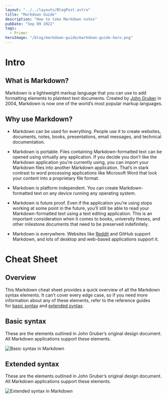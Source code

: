```yaml
---
layout: "../../layouts/BlogPost.astro"
title: "Markdown Guide"
description: "How to take Markdown notes"
pubDate: "Sep 09 2022"
tags:
  - Primer
heroImage: "/blog/markdown-guide/markdown-guide-hero.png"
---
```


# Intro

## What is Markdown?

Markdown is a lightweight markup language that you can use to add formatting elements to plaintext text documents. Created by [John Gruber](https://daringfireball.net/projects/markdown/) in 2004, Markdown is now one of the world’s most popular markup languages.

## Why use Markdown?

- Markdown can be used for everything. People use it to create websites, documents, notes, books, presentations, email messages, and technical documentation.

- Markdown is portable. Files containing Markdown-formatted text can be opened using virtually any application. If you decide you don’t like the Markdown application you’re currently using, you can import your Markdown files into another Markdown application. That’s in stark contrast to word processing applications like Microsoft Word that lock your content into a proprietary file format.

- Markdown is platform independent. You can create Markdown-formatted text on any device running any operating system.

- Markdown is future proof. Even if the application you’re using stops working at some point in the future, you’ll still be able to read your Markdown-formatted text using a text editing application. This is an important consideration when it comes to books, university theses, and other milestone documents that need to be preserved indefinitely.

- Markdown is everywhere. Websites like [Reddit](https://www.markdownguide.org/tools/reddit/) and GitHub support Markdown, and lots of desktop and web-based applications support it.

# Cheat Sheet

## Overview

This Markdown cheat sheet provides a quick overview of all the Markdown syntax elements. It can’t cover every edge case, so if you need more information about any of these elements, refer to the reference guides for [basic syntax](https://www.markdownguide.org/basic-syntax) and [extended syntax](https://www.markdownguide.org/extended-syntax).

## Basic syntax

These are the elements outlined in John Gruber’s original design document. All Markdown applications support these elements.

![Basic syntax in Markdown](/blog/markdown-guide/markdown-guide-basic-syntax.png)

## Extended syntax

These are the elements outlined in John Gruber’s original design document. All Markdown applications support these elements.

![Extended syntax in Markdown](/blog/markdown-guide/markdown-guide-extended-syntax.png)
